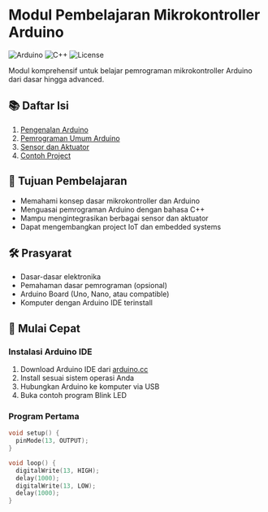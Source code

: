 # Modul Pembelajaran Mikrokontroller Arduino

![Arduino](https://img.shields.io/badge/Arduino-00979D?style=for-the-badge&logo=Arduino&logoColor=white)
![C++](https://img.shields.io/badge/C++-00599C?style=for-the-badge&logo=c%2B%2B&logoColor=white)
![License](https://img.shields.io/badge/License-MIT-blue.svg)

Modul komprehensif untuk belajar pemrograman mikrokontroller Arduino dari dasar hingga advanced.

## 📚 Daftar Isi

1. [Pengenalan Arduino](1-pengenalan-arduino/README.md)
2. [Pemrograman Umum Arduino](2-pemrograman-umum/README.md)
3. [Sensor dan Aktuator](3-sensor-dan-aktuator/README.md)
4. [Contoh Project](contoh-project/README.md)

## 🎯 Tujuan Pembelajaran

- Memahami konsep dasar mikrokontroller dan Arduino
- Menguasai pemrograman Arduino dengan bahasa C++
- Mampu mengintegrasikan berbagai sensor dan aktuator
- Dapat mengembangkan project IoT dan embedded systems

## 🛠️ Prasyarat

- Dasar-dasar elektronika
- Pemahaman dasar pemrograman (opsional)
- Arduino Board (Uno, Nano, atau compatible)
- Komputer dengan Arduino IDE terinstall

## 🚀 Mulai Cepat

### Instalasi Arduino IDE

1. Download Arduino IDE dari [arduino.cc](https://www.arduino.cc/en/software)
2. Install sesuai sistem operasi Anda
3. Hubungkan Arduino ke komputer via USB
4. Buka contoh program Blink LED

### Program Pertama

```cpp
void setup() {
  pinMode(13, OUTPUT);
}

void loop() {
  digitalWrite(13, HIGH);
  delay(1000);
  digitalWrite(13, LOW);
  delay(1000);
}
